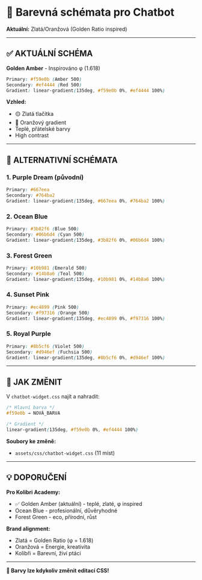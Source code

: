# 🎨 Barevná schémata pro Chatbot

**Aktuální:** Zlatá/Oranžová (Golden Ratio inspired)

---

## ✅ AKTUÁLNÍ SCHÉMA

**Golden Amber** - Inspirováno φ (1.618)
```css
Primary: #f59e0b (Amber 500)
Secondary: #ef4444 (Red 500)
Gradient: linear-gradient(135deg, #f59e0b 0%, #ef4444 100%)
```

**Vzhled:**
- 🟡 Zlatá tlačítka
- 🔶 Oranžový gradient
- Teplé, přátelské barvy
- High contrast

---

## 🎨 ALTERNATIVNÍ SCHÉMATA

### 1. Purple Dream (původní)
```css
Primary: #667eea
Secondary: #764ba2
Gradient: linear-gradient(135deg, #667eea 0%, #764ba2 100%)
```

### 2. Ocean Blue
```css
Primary: #3b82f6 (Blue 500)
Secondary: #06b6d4 (Cyan 500)
Gradient: linear-gradient(135deg, #3b82f6 0%, #06b6d4 100%)
```

### 3. Forest Green
```css
Primary: #10b981 (Emerald 500)
Secondary: #14b8a6 (Teal 500)
Gradient: linear-gradient(135deg, #10b981 0%, #14b8a6 100%)
```

### 4. Sunset Pink
```css
Primary: #ec4899 (Pink 500)
Secondary: #f97316 (Orange 500)
Gradient: linear-gradient(135deg, #ec4899 0%, #f97316 100%)
```

### 5. Royal Purple
```css
Primary: #8b5cf6 (Violet 500)
Secondary: #d946ef (Fuchsia 500)
Gradient: linear-gradient(135deg, #8b5cf6 0%, #d946ef 100%)
```

---

## 🔧 JAK ZMĚNIT

V `chatbot-widget.css` najít a nahradit:

```css
/* Hlavní barva */
#f59e0b → NOVÁ_BARVA

/* Gradient */
linear-gradient(135deg, #f59e0b 0%, #ef4444 100%)
```

**Soubory ke změně:**
- `assets/css/chatbot-widget.css` (11 míst)

---

## 💡 DOPORUČENÍ

**Pro Kolibri Academy:**
- ✅ Golden Amber (aktuální) - teplé, zlaté, φ inspired
- Ocean Blue - profesionální, důvěryhodné
- Forest Green - eco, přírodní, růst

**Brand alignment:**
- Zlatá = Golden Ratio (φ = 1.618)
- Oranžová = Energie, kreativita
- Kolibři = Barevní, živí ptáci

---

**🎨 Barvy lze kdykoliv změnit editací CSS!**
